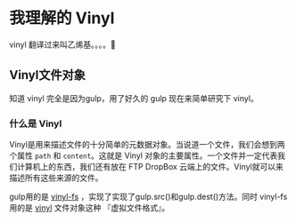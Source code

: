 # 我理解的 Vinyl
vinyl 翻译过来叫乙烯基。。。。🤖

## Vinyl文件对象
知道 vinyl 完全是因为gulp，用了好久的 gulp 现在来简单研究下 vinyl。

### 什么是 Vinyl
Vinyl是用来描述文件的十分简单的元数据对象。当说道一个文件，我们会想到两个属性 `path` 和 `content`。这就是 Vinyl 对象的主要属性。一个文件并一定代表我们计算机上的东西，我们还有放在 FTP DropBox 云端上的文件。Vinyl就可以来描述所有这些来源的文件。

gulp用的是 [vinyl-fs](https://github.com/gulpjs/vinyl-fs) ，实现了实现了gulp.src()和gulp.dest()方法。同时 vinyl-fs 用的是 [vinyl](https://github.com/gulpjs/vinyl) 文件对象这种 『虚拟文件格式』。